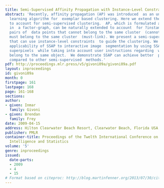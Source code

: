```yaml
---
title: Semi-Supervised Affinity Propagation with Instance-Level Constraints
abstract: 'Recently, affinity propagation (AP) was introduced  as an unsupervised
  learning algorithm for  exemplar based clustering. Here we extend the  AP model
  to account for semi-supervised clustering.  AP, which is formulated as inference
  in  a factor-graph, can be naturally extended to account  for ?instance-level? constraints:
  pairs of  data points that cannot belong to the same cluster  (cannot-link), or
  must belong to the same cluster  (must-link). We present a semi-supervised AP algorithm  (SSAP)
  that can use instance-level constraints  to guide the clustering. We demonstrate  the
  applicability of SSAP to interactive image  segmentation by using SSAP to cluster
  superpixels  while taking into account user instructions regarding  which superpixels
  belong to the same object.  We demonstrate SSAP can achieve better  performance
  compared to other semi-supervised  methods.'
pdf: http://proceedings.mlr.press/v5/givoni09a/givoni09a.pdf
layout: inproceedings
id: givoni09a
month: 0
firstpage: 161
lastpage: 168
page: 161-168
sections: 
author:
- given: Inmar
  family: Givoni
- given: Brendan
  family: Frey
date: 2009-04-15
address: Hilton Clearwater Beach Resort, Clearwater Beach, Florida USA
publisher: PMLR
container-title: Proceedings of the Twelth International Conference on Artificial
  Intelligence and Statistics
volume: '5'
genre: inproceedings
issued:
  date-parts:
  - 2009
  - 4
  - 15
# Format based on citeproc: http://blog.martinfenner.org/2013/07/30/citeproc-yaml-for-bibliographies/
---
```

